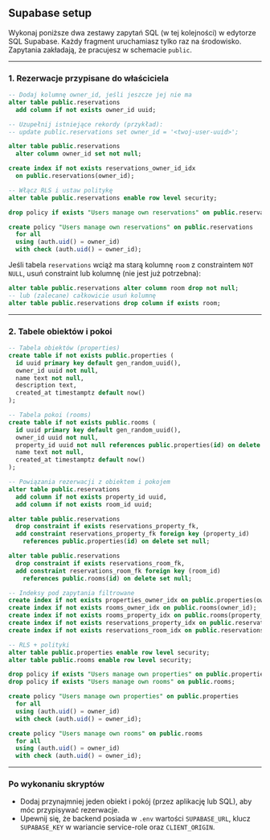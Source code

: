## Supabase setup

Wykonaj poniższe dwa zestawy zapytań SQL (w tej kolejności) w edytorze SQL Supabase. Każdy fragment uruchamiasz tylko raz na środowisko. Zapytania zakładają, że pracujesz w schemacie `public`.

---

### 1. Rezerwacje przypisane do właściciela

```sql
-- Dodaj kolumnę owner_id, jeśli jeszcze jej nie ma
alter table public.reservations
  add column if not exists owner_id uuid;

-- Uzupełnij istniejące rekordy (przykład):
-- update public.reservations set owner_id = '<twoj-user-uuid>';

alter table public.reservations
  alter column owner_id set not null;

create index if not exists reservations_owner_id_idx
  on public.reservations(owner_id);

-- Włącz RLS i ustaw politykę
alter table public.reservations enable row level security;

drop policy if exists "Users manage own reservations" on public.reservations;

create policy "Users manage own reservations" on public.reservations
  for all
  using (auth.uid() = owner_id)
  with check (auth.uid() = owner_id);
```

Jeśli tabela `reservations` wciąż ma starą kolumnę `room` z constraintem `NOT NULL`, usuń constraint lub kolumnę (nie jest już potrzebna):

```sql
alter table public.reservations alter column room drop not null;
-- lub (zalecane) całkowicie usuń kolumnę
alter table public.reservations drop column if exists room;
```

---

### 2. Tabele obiektów i pokoi

```sql
-- Tabela obiektów (properties)
create table if not exists public.properties (
  id uuid primary key default gen_random_uuid(),
  owner_id uuid not null,
  name text not null,
  description text,
  created_at timestamptz default now()
);

-- Tabela pokoi (rooms)
create table if not exists public.rooms (
  id uuid primary key default gen_random_uuid(),
  owner_id uuid not null,
  property_id uuid not null references public.properties(id) on delete cascade,
  name text not null,
  created_at timestamptz default now()
);

-- Powiązania rezerwacji z obiektem i pokojem
alter table public.reservations
  add column if not exists property_id uuid,
  add column if not exists room_id uuid;

alter table public.reservations
  drop constraint if exists reservations_property_fk,
  add constraint reservations_property_fk foreign key (property_id)
    references public.properties(id) on delete set null;

alter table public.reservations
  drop constraint if exists reservations_room_fk,
  add constraint reservations_room_fk foreign key (room_id)
    references public.rooms(id) on delete set null;

-- Indeksy pod zapytania filtrowane
create index if not exists properties_owner_idx on public.properties(owner_id);
create index if not exists rooms_owner_idx on public.rooms(owner_id);
create index if not exists rooms_property_idx on public.rooms(property_id);
create index if not exists reservations_property_idx on public.reservations(property_id);
create index if not exists reservations_room_idx on public.reservations(room_id);

-- RLS + polityki
alter table public.properties enable row level security;
alter table public.rooms enable row level security;

drop policy if exists "Users manage own properties" on public.properties;
drop policy if exists "Users manage own rooms" on public.rooms;

create policy "Users manage own properties" on public.properties
  for all
  using (auth.uid() = owner_id)
  with check (auth.uid() = owner_id);

create policy "Users manage own rooms" on public.rooms
  for all
  using (auth.uid() = owner_id)
  with check (auth.uid() = owner_id);
```

---

### Po wykonaniu skryptów

- Dodaj przynajmniej jeden obiekt i pokój (przez aplikację lub SQL), aby móc przypisywać rezerwacje.
- Upewnij się, że backend posiada w `.env` wartości `SUPABASE_URL`, klucz `SUPABASE_KEY` w wariancie service-role oraz `CLIENT_ORIGIN`.
